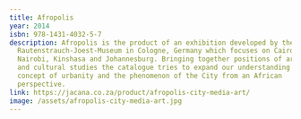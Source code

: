 ```yaml
---
title: Afropolis
year: 2014
isbn: 978-1431-4032-5-7
description: Afropolis is the product of an exhibition developed by the
  Rautenstrauch-Joest-Museum in Cologne, Germany which focuses on Cairo, Lagos,
  Nairobi, Kinshasa and Johannesburg. Bringing together positions of artistic
  and cultural studies the catalogue tries to expand our understanding of the
  concept of urbanity and the phenomenon of the City from an African
  perspective.
link: https://jacana.co.za/product/afropolis-city-media-art/
image: /assets/afropolis-city-media-art.jpg
---
```


